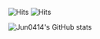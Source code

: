 ![Hits](https://hits.seeyoufarm.com/api/count/incr/badge.svg?url=https%3A%2F%2Fgithub.com%2FJun0414&count_bg=%23BBFF22&title_bg=%23555555&icon=github.svg&icon_color=%23E7E7E7&title=hits&edge_flat=false)    ![Hits](https://img.shields.io/github/followers/Jun0414?label=Follow&style=social)

![Jun0414's GitHub stats](https://github-readme-stats.vercel.app/api?username=Jun0414&show_icons=true&theme=algolia)

<!--
**Jun0414/Jun0414** is a ✨ _special_ ✨ repository because its `README.md` (this file) appears on your GitHub profile.

Here are some ideas to get you started:

### Hi there 👋

- 🔭 I’m currently working on ...
- 🌱 I’m currently learning ...
- 👯 I’m looking to collaborate on ...
- 🤔 I’m looking for help with ...
- 💬 Ask me about ...
- 📫 How to reach me: ...
- 😄 Pronouns: ...
- ⚡ Fun fact: ...
-->
